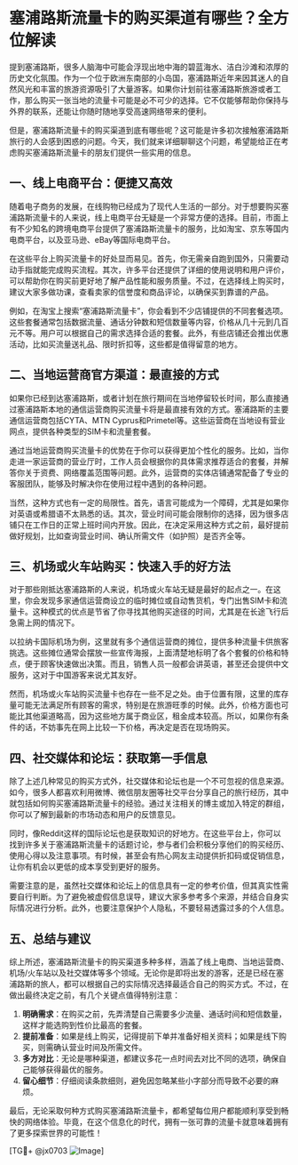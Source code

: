 # 塞浦路斯流量卡的购买渠道有哪些？全方位解读

提到塞浦路斯，很多人脑海中可能会浮现出地中海的碧蓝海水、洁白沙滩和浓厚的历史文化氛围。作为一个位于欧洲东南部的小岛国，塞浦路斯近年来因其迷人的自然风光和丰富的旅游资源吸引了大量游客。如果你计划前往塞浦路斯旅游或者工作，那么购买一张当地的流量卡可能是必不可少的选择。它不仅能够帮助你保持与外界的联系，还能让你随时随地享受高速网络带来的便利。

但是，塞浦路斯流量卡的购买渠道到底有哪些呢？这可能是许多初次接触塞浦路斯旅行的人会感到困惑的问题。今天，我们就来详细聊聊这个问题，希望能给正在考虑购买塞浦路斯流量卡的朋友们提供一些实用的信息。

## 一、线上电商平台：便捷又高效

随着电子商务的发展，在线购物已经成为了现代人生活的一部分。对于想要购买塞浦路斯流量卡的人来说，线上电商平台无疑是一个非常方便的选择。目前，市面上有不少知名的跨境电商平台提供了塞浦路斯流量卡的服务，比如淘宝、京东等国内电商平台，以及亚马逊、eBay等国际电商平台。

在这些平台上购买流量卡的好处显而易见。首先，你无需亲自跑到国外，只需要动动手指就能完成购买流程。其次，许多平台还提供了详细的使用说明和用户评价，可以帮助你在购买前更好地了解产品性能和服务质量。不过，在选择线上购买时，建议大家多做功课，查看卖家的信誉度和商品评论，以确保买到靠谱的产品。

例如，在淘宝上搜索“塞浦路斯流量卡”，你会看到不少店铺提供的不同套餐选项。这些套餐通常包括数据流量、通话分钟数和短信数量等内容，价格从几十元到几百元不等。用户可以根据自己的需求选择合适的套餐。此外，有些店铺还会推出优惠活动，比如买流量送礼品、限时折扣等，这些都是值得留意的地方。

## 二、当地运营商官方渠道：最直接的方式

如果你已经到达塞浦路斯，或者计划在旅行期间在当地停留较长时间，那么直接通过塞浦路斯本地的通信运营商购买流量卡将是最直接有效的方式。塞浦路斯的主要通信运营商包括CYTA、MTN Cyprus和Primetel等。这些运营商在当地设有营业网点，提供各种类型的SIM卡和流量套餐。

通过当地运营商购买流量卡的优势在于你可以获得更加个性化的服务。比如，当你走进一家运营商的营业厅时，工作人员会根据你的具体需求推荐适合的套餐，并解答你关于资费、网络覆盖范围等问题。此外，运营商的实体店铺通常配备了专业的客服团队，能够及时解决你在使用过程中遇到的各种问题。

当然，这种方式也有一定的局限性。首先，语言可能成为一个障碍，尤其是如果你对英语或希腊语不太熟悉的话。其次，营业时间可能会限制你的选择，因为很多店铺只在工作日的正常上班时间内开放。因此，在决定采用这种方式之前，最好提前做好规划，比如查询营业时间、确认所需文件（如护照）是否齐全等。

## 三、机场或火车站购买：快速入手的好方法

对于那些刚抵达塞浦路斯的人来说，机场或火车站无疑是最好的起点之一。在这里，你会发现多家通信运营商设立的临时摊位或自动售货机，专门出售SIM卡和流量卡。这种模式的优点是节省了你寻找其他购买途径的时间，尤其是在长途飞行后急需上网的情况下。

以拉纳卡国际机场为例，这里就有多个通信运营商的摊位，提供多种流量卡供旅客挑选。这些摊位通常会摆放一些宣传海报，上面清楚地标明了各个套餐的价格和特点，便于顾客快速做出决策。而且，销售人员一般都会讲英语，甚至还会提供中文服务，这对于中国游客来说尤其友好。

然而，机场或火车站购买流量卡也存在一些不足之处。由于位置有限，这里的库存量可能无法满足所有顾客的需求，特别是在旅游旺季的时候。此外，价格方面也可能比其他渠道略高，因为这些地方属于商业区，租金成本较高。所以，如果你有条件的话，不妨事先在网上比较一下价格，再决定是否在现场购买。

## 四、社交媒体和论坛：获取第一手信息

除了上述几种常见的购买方式外，社交媒体和论坛也是一个不可忽视的信息来源。如今，很多人都喜欢利用微博、微信朋友圈等社交平台分享自己的旅行经历，其中就包括如何购买塞浦路斯流量卡的经验。通过关注相关的博主或加入特定的群组，你可以了解到最新的市场动态和用户的反馈意见。

同时，像Reddit这样的国际论坛也是获取知识的好地方。在这些平台上，你可以找到许多关于塞浦路斯流量卡的话题讨论，参与者们会积极分享他们的购买经历、使用心得以及注意事项。有时候，甚至会有热心网友主动提供折扣码或促销信息，让你有机会以更低的成本享受到更好的服务。

需要注意的是，虽然社交媒体和论坛上的信息具有一定的参考价值，但其真实性需要自行判断。为了避免被虚假信息误导，建议大家多参考多个来源，并结合自身实际情况进行分析。此外，也要注意保护个人隐私，不要轻易透露过多的个人信息。

## 五、总结与建议

综上所述，塞浦路斯流量卡的购买渠道多种多样，涵盖了线上电商、当地运营商、机场/火车站以及社交媒体等多个领域。无论你是即将出发的游客，还是已经在塞浦路斯的旅人，都可以根据自己的实际情况选择最适合自己的购买方式。不过，在做出最终决定之前，有几个关键点值得特别注意：

1. **明确需求**：在购买之前，先弄清楚自己需要多少流量、通话时间和短信数量，这样才能选购到性价比最高的套餐。
2. **提前准备**：如果是线上购买，记得提前下单并准备好相关资料；如果是线下购买，则需确认营业时间及所需文件。
3. **多方对比**：无论是哪种渠道，都建议多花一点时间去对比不同的选项，确保自己能够获得最优的服务。
4. **留心细节**：仔细阅读条款细则，避免因忽略某些小字部分而导致不必要的麻烦。

最后，无论采取何种方式购买塞浦路斯流量卡，都希望每位用户都能顺利享受到畅快的网络体验。毕竟，在这个信息化的时代，拥有一张可靠的流量卡就意味着拥有了更多探索世界的可能性！

[TG💪+ @jx0703 ![Image](https://github.com/user-attachments/assets/dbca1d08-cadb-493c-b0ec-ad6f7a83f270)]